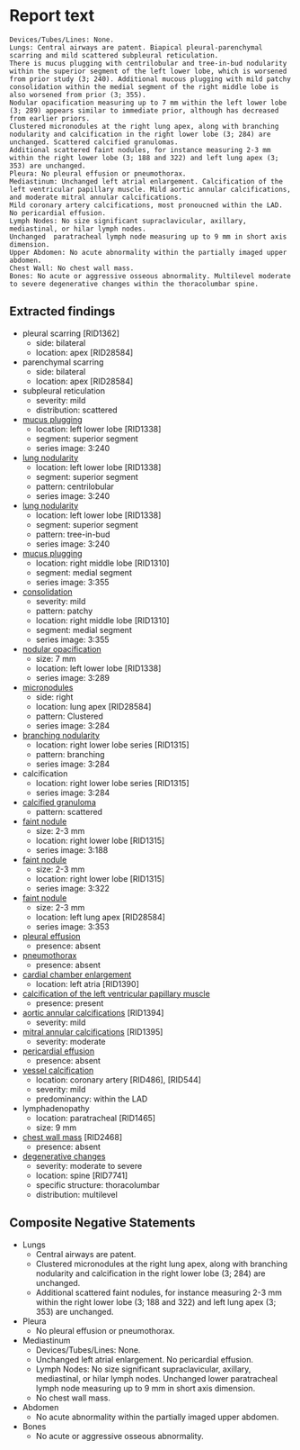 # Report text

```text
Devices/Tubes/Lines: None.
Lungs: Central airways are patent. Biapical pleural-parenchymal scarring and mild scattered subpleural reticulation.
There is mucus plugging with centrilobular and tree-in-bud nodularity within the superior segment of the left lower lobe, which is worsened from prior study (3; 240). Additional mucous plugging with mild patchy consolidation within the medial segment of the right middle lobe is also worsened from prior (3; 355). 
Nodular opacification measuring up to 7 mm within the left lower lobe (3; 289) appears similar to immediate prior, although has decreased from earlier priors.
Clustered micronodules at the right lung apex, along with branching nodularity and calcification in the right lower lobe (3; 284) are unchanged. Scattered calcified granulomas.
Additional scattered faint nodules, for instance measuring 2-3 mm within the right lower lobe (3; 188 and 322) and left lung apex (3; 353) are unchanged.
Pleura: No pleural effusion or pneumothorax.
Mediastinum: Unchanged left atrial enlargement. Calcification of the left ventricular papillary muscle. Mild aortic annular calcifications, and moderate mitral annular calcifications.
Mild coronary artery calcifications, most pronoucned within the LAD. No pericardial effusion.
Lymph Nodes: No size significant supraclavicular, axillary, mediastinal, or hilar lymph nodes.
Unchanged  paratracheal lymph node measuring up to 9 mm in short axis dimension.
Upper Abdomen: No acute abnormality within the partially imaged upper abdomen.
Chest Wall: No chest wall mass.
Bones: No acute or aggressive osseous abnormality. Multilevel moderate to severe degenerative changes within the thoracolumbar spine.
```

## Extracted findings

- pleural scarring \[RID1362\]
  - side: bilateral
  - location: apex \[RID28584\]
- parenchymal scarring
  - side: bilateral
  - location: apex \[RID28584\]
- subpleural reticulation
  - severity: mild
  - distribution: scattered
- [mucus plugging](../../definitions/hood/airway-mucus-plugging.json)
  - location: left lower lobe \[RID1338\]
  - segment: superior segment
  - series image: 3:240
- [lung nodularity](../../definitions/hood/pulmonary-nodule.md)
  - location: left lower lobe \[RID1338\]
  - segment: superior segment
  - pattern: centrilobular
  - series image: 3:240
- [lung nodularity](../../definitions/hood/pulmonary-nodule.md)
  - location: left lower lobe \[RID1338\]
  - segment: superior segment
  - pattern: tree-in-bud
  - series image: 3:240
- [mucus plugging](../../definitions/hood/airway-mucus-plugging.json)
  - location: right middle lobe \[RID1310\]
  - segment: medial segment
  - series image: 3:355
- [consolidation](../../definitions/smartreporting/consolidation.txt)
  - severity: mild
  - pattern: patchy
  - location: right middle lobe \[RID1310\]
  - segment: medial segment
  - series image: 3:355
- [nodular opacification](../../definitions/hood/pulmonary-nodule.md)
  - size: 7 mm
  - location: left lower lobe \[RID1338\]
  - series image: 3:289
- [micronodules](../../definitions/hood/pulmonary-nodule.md)
  - side: right
  - location: lung apex \[RID28584\]
  - pattern: Clustered
  - series image: 3:284
- [branching nodularity](../../definitions/hood/pulmonary-nodule.md)
  - location: right lower lobe series \[RID1315\]
  - pattern: branching
  - series image: 3:284
- calcification
  - location: right lower lobe series \[RID1315\]
  - series image: 3:284
- [calcified granuloma](../../definitions/hood/calcified-granuloma.md)
  - pattern: scattered
- [faint nodule](../../definitions/hood/pulmonary-nodule.md)
  - size: 2-3 mm
  - location: right lower lobe \[RID1315\]
  - series image: 3:188
- [faint nodule](../../definitions/hood/pulmonary-nodule.md)
  - size: 2-3 mm
  - location: right lower lobe \[RID1315\]
  - series image: 3:322
- [faint nodule](../../definitions/hood/pulmonary-nodule.md)
  - size: 2-3 mm
  - location: left lung apex \[RID28584\]
  - series image: 3:353
- [pleural effusion](../../definitions/hood/pleural-effusion.md)
  - presence: absent
- [pneumothorax](../../definitions/hood/pneumothorax.md)
  - presence: absent
- [cardial chamber enlargement](../../definitions/upmedic/Cardiomegaly.cde.md)
  - location: left atria \[RID1390\]
- [calcification of the left ventricular papillary muscle](../../definitions/hood/)
  - presence: present
- [aortic annular calcifications](../../definitions/nuance/mitral_or_aortic_valve_calcification.json) \[RID1394\]
  - severity: mild
- [mitral annular calcifications](../../definitions/nuance/mitral_or_aortic_valve_calcification.json) \[RID1395\]
  - severity: moderate
- [pericardial effusion](../../definitions/hood/pericardial-effusion.md)
  - presence: absent
- [vessel calcification](../../definitions/nuance/coronary_artery_calcification.json)
  - location: coronary artery [RID486\], \[RID544\]
  - severity: mild
  - predominancy: within the LAD
- lymphadenopathy
  - location: paratracheal \[RID1465\]
  - size: 9 mm
- [chest wall mass](../../definitions/nuance/chest_wall_mass.json) \[RID2468\]
  - presence: absent
- [degenerative changes](../../definitions/upmedic/DegenerativeChangesThoracicSkeleton.cde.md)
  - severity: moderate to severe
  - location: spine \[RID7741\]
  - specific structure: thoracolumbar
  - distribution: multilevel

## Composite Negative Statements

- Lungs
  - Central airways are patent.
  - Clustered micronodules at the right lung apex, along with branching nodularity and calcification in the right lower lobe (3; 284) are unchanged.
  - Additional scattered faint nodules, for instance measuring 2-3 mm within the right lower lobe (3; 188 and 322) and left lung apex (3; 353) are unchanged.
- Pleura
  - No pleural effusion or pneumothorax.
- Mediastinum
  - Devices/Tubes/Lines: None.
  - Unchanged left atrial enlargement. No pericardial effusion.
  - Lymph Nodes: No size significant supraclavicular, axillary, mediastinal, or hilar lymph nodes.
Unchanged lower paratracheal lymph node measuring up to 9 mm in short axis dimension.
  - No chest wall mass.
- Abdomen
  - No acute abnormality within the partially imaged upper abdomen.
- Bones
  - No acute or aggressive osseous abnormality.
